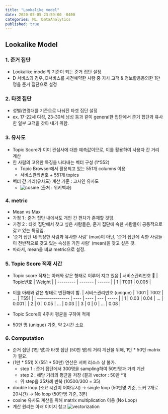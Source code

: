 ```yaml
---
title: "Lookalike model"
date: 2020-05-05 23:59:00 -0400
categories: ML, DataAnalytics
published: true
---
```


## Lookalike Model

### 1. 준거 집단
- Lookalike model의 기준이 되는 준거 집단 설정
- D 서비스의 경우, D서비스를 사전예약한 사람 중 자사 고객 & 정보활용동의한 1만명을 준거 집단으로 설정

### 2. 타겟 집단
- 성별/연령대를 기준으로 나눠진 타겟 집단 설정
- ex. 17-22세 여성, 23-30세 남성 등과 같이 general한 집단에서 준거 집단과 유사한 일부 고객을 찾아 내기 위함.

### 3. 유사도 
- Topic Score가 이미 관심사에 대한 예측값이므로, 이를 활용하여 사용자 간 거리 계산
- 한 사람의 고유한 특징을 나타내는 벡터 구성 (1*552)
  - Topic Browser에서 활용되고 있는 551개 columns 이용
  - 서비스관리번호 + 551개 topics
- 벡터 간 거리(유사도) 계산 기준 : 코사인 유사도
  - ![cosine](../img/cosine_sim.png)
  (출처 : 위키백과)

### 4. metric
- Mean vs Max
- 가정 1 : 준거 집단 내에서도 개인 간 편차가 존재할 것임.
- 가정 2 : 타겟 집단에서 찾고 싶은 사람들은, 준거 집단에 속한 사람들이 공통적으로 갖고 있는 특징임.
- '준거 집단 내 특정한 사람과 유사한 사람' (max)이 아닌, '준거 집단에 속한 사람들이 전반적으로 갖고 있는 속성을 가진 사람' (mean)을 찾고 싶은 것.
- 따라서, mean을 비교 metric으로 설정.

### 5. Topic Score 적재 시간
- Topic score 적재는 아래와 같은 형태로 이루어 지고 있음
  | 서비스관리번호  | Topic번호 | Weight |
  | --------- | ------- | ------ |
  | 1         | T001    | 0.005  |

- 이를 아래와 같은 형태로 변환해야 함.
  | 서비스관리번호 (unique) | T001 | T002 | ... | T551  |
  | ---------------- | ---- | ---- | --- | ----- |
  | 1                | 0.03 | 0.04 | ... | 0.001 |
  | 2                | 0    | 0.05 | ... | 0.03  |
  | 3                | 0    | 0    | ... | 0.08  |

- Topic Score의 4주치 평균을 구하여 적재
- 50만 명 (unique) 기준, 약 2시간 소요

### 6. Computation
- 준거 집단 (1만 명)과 타겟 집단 (50만 명)의 거리 계산을 위해, 1만 * 50만 matrix가 필요.
- (1만 * 551) X (551 * 50만) 연산은 서버 리소스 상 불가.
  - step 1 : 준거 집단에서 300명을 sampling하여 50만명과 거리 계산
  - step 2 : 해당 거리의 평균을 저장 (결과 vector : 50만 *1)
  - 위 step을 35차례 반복 (10500/300 = 35)
- double loop (소요 시간이 어마무시) -> single loop (50만명 기준, 도커 2개로 20시간) -> No loop (50만명 기준, 3분)
- cosine 유사도 계산을 위해 matrix multiplication 이용 (No Loop)
- 계산 원리는 아래 이미지 참고 
![vectorization](../img/vectorization.png)

